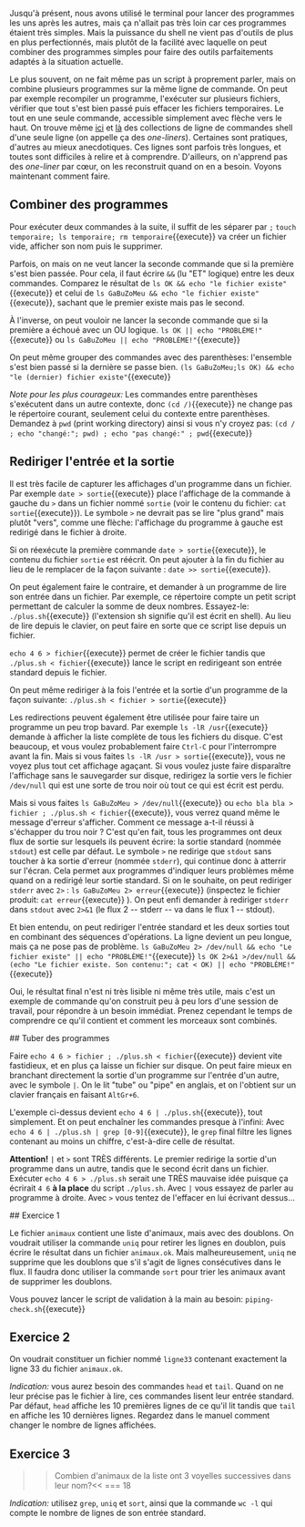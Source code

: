 Jusqu'à présent, nous avons utilisé le terminal pour lancer des
programmes les uns après les autres, mais ça n'allait pas très loin
car ces programmes étaient très simples. Mais la puissance du shell ne
vient pas d'outils de plus en plus perfectionnés, mais plutôt de la
facilité avec laquelle on peut combiner des programmes simples pour
faire des outils parfaitements adaptés à la situation actuelle.

Le plus souvent, on ne fait même pas un script à proprement parler,
mais on combine plusieurs programmes sur la même ligne de commande. On
peut par exemple recompiler un programme, l'exécuter sur plusieurs
fichiers, vérifier que tout s'est bien passé puis effacer les fichiers
temporaires. Le tout en une seule commande, accessible simplement avec
flèche vers le haut. On trouve même
[ici](https://www.commandlinefu.com/) et
[là](http://www.bashoneliners.com/) des collections de ligne de
commandes shell d'une seule ligne (on appelle ça des *one-liners*).
Certaines sont pratiques, d'autres au mieux anecdotiques. Ces lignes
sont parfois très longues, et toutes sont difficiles à relire et à
comprendre. D'ailleurs, on n'apprend pas des *one-liner* par cœur, on
les reconstruit quand on en a besoin. Voyons maintenant comment faire.

## Combiner des programmes

Pour exécuter deux commandes à la suite, il suffit de les séparer par
``;`` ```touch temporaire; ls temporaire; rm temporaire```{{execute}}
va créer un fichier vide, afficher son nom puis le supprimer.

Parfois, on mais on ne veut lancer la seconde commande que si la
première s'est bien passée. Pour cela, il faut écrire ``&&`` (lu "ET"
logique) entre les deux commandes. Comparez le résultat de
```ls OK && echo "le fichier existe"```{{execute}} et celui de
```ls GaBuZoMeu && echo "le fichier existe"```{{execute}}, sachant
que le premier existe mais pas le second.

À l'inverse, on peut vouloir ne lancer la seconde commande que si la
première a échoué avec un OU logique. ```ls OK || echo "PROBLÈME!"```{{execute}} ou
```ls GaBuZoMeu || echo "PROBLÈME!"```{{execute}}

On peut même grouper des commandes avec des parenthèses: l'ensemble
s'est bien passé si la dernière se passe bien.
```(ls GaBuZoMeu;ls OK) && echo "le (dernier) fichier existe"```{{execute}}

*Note pour les plus courageux:* Les commandes entre parenthèses s'exécutent
dans un autre contexte, donc ```(cd /)```{{execute}} ne change pas le
répertoire courant, seulement celui du contexte entre parenthèses.
Demandez à ``pwd`` (print working directory) ainsi si vous n'y croyez
pas: ```(cd / ; echo "changé:"; pwd) ; echo "pas changé:" ; pwd```{{execute}}

## Rediriger l'entrée et la sortie

Il est très facile de capturer les affichages d'un programme dans un
fichier. Par exemple ```date > sortie```{{execute}} place
l'affichage de la commande à gauche du ``>`` dans un fichier nommé
``sortie`` (voir le contenu du fichier:  ```cat sortie```{{execute}}).
Le symbole ``>`` ne devrait pas se lire "plus grand" mais plutôt
"vers", comme une flèche: l'affichage du programme à gauche est
redirigé dans le fichier à droite.

Si on réexécute la première commande ```date > sortie```{{execute}},
le contenu du fichier ``sortie`` est réécrit. On peut ajouter à la fin
du fichier au lieu de le remplacer de la façon suivante :
```date >> sortie```{{execute}}.


On peut également faire le contraire, et demander à un programme de
lire son entrée dans un fichier. Par exemple, ce répertoire compte un
petit script permettant de calculer la somme de deux nombres.
Essayez-le: ```./plus.sh```{{execute}} (l'extension sh signifie qu'il
est écrit en shell). Au lieu de lire depuis le clavier, on peut faire
en sorte que ce script lise depuis un fichier.

```echo 4 6 > fichier```{{execute}} permet de créer le fichier tandis
que ```./plus.sh < fichier```{{execute}} lance le script en redirigeant
son entrée standard depuis le fichier.

On peut même rediriger à la fois l'entrée et la sortie d'un programme
de la façon suivante: ```./plus.sh < fichier > sortie```{{execute}}

Les redirections peuvent également être utilisée pour faire taire un
programme un peu trop bavard. Par exemple ```ls -lR /usr```{{execute}}
demande à afficher la liste complète de tous les fichiers du disque.
C'est beaucoup, et vous voulez probablement faire ``Ctrl-C`` pour
l'interrompre avant la fin. Mais si vous faites
```ls -lR /usr > sortie```{{execute}}, vous ne voyez plus tout cet
affichage agaçant. Si vous voulez juste faire disparaître l'affichage
sans le sauvegarder sur disque, redirigez la sortie vers le fichier
``/dev/null`` qui est une sorte de trou noir où tout ce qui est écrit
est perdu.

Mais si vous faites ```ls GaBuZoMeu > /dev/null```{{execute}} ou
```echo bla bla > fichier ; ./plus.sh < fichier```{{execute}}, vous
verrez quand même le message d'erreur s'afficher. Comment ce message
a-t-il réussi à s'échapper du trou noir ? C'est qu'en fait, tous les
programmes ont deux flux de sortie sur lesquels ils peuvent écrire: la
sortie standard (nommée ``stdout``) est celle par défaut. Le symbole
``>`` ne redirige que ``stdout`` sans toucher à ka sortie d'erreur
(nommée ``stderr``), qui continue donc à atterrir sur l'écran.
Cela permet aux programmes d'indiquer leurs problèmes même quand on a
redirigé leur sortie standard. Si on le souhaite, on peut rediriger
``stderr`` avec ``2>`` : ```ls GaBuZoMeu 2> erreur```{{execute}}
(inspectez  le fichier produit: ```cat erreur```{{execute}} ). On peut
enfi demander à rediriger ``stderr`` dans ``stdout`` avec ``2>&1`` (le
flux 2 -- stderr -- va dans le flux 1 -- stdout).

Et bien entendu, on peut rediriger l'entrée standard et les deux
sorties tout en combinant des séquences d'opérations. La ligne devient
un peu longue, mais ça ne pose pas de problème.
```ls GaBuZoMeu 2> /dev/null && echo "Le fichier existe" || echo "PROBLÈME!"```{{execute}}
```ls OK 2>&1 >/dev/null && (echo "Le fichier existe. Son contenu:"; cat < OK) || echo "PROBLÈME!"```{{execute}}

Oui, le résultat final n'est ni très lisible ni même très utile, mais
c'est un exemple de commande qu'on construit peu à peu lors d'une
session de travail, pour répondre à un besoin immédiat. Prenez
cependant le temps de comprendre ce qu'il contient et comment les
morceaux sont combinés.

## Tuber des programmes

Faire ```echo 4 6 > fichier ; ./plus.sh < fichier```{{execute}} devient
vite fastidieux, et en plus ça laisse un fichier sur disque. On peut
faire mieux en branchant directement la sortie d'un programme sur
l'entrée d'un autre, avec le symbole ``|``. On le lit "tube" ou "pipe"
en anglais, et on l'obtient sur un clavier français en faisant
``AltGr+6``.

L'exemple ci-dessus devient ```echo 4 6 | ./plus.sh```{{execute}}, tout
simplement. Et on peut enchaîner les commandes presque à l'infini:
Avec ```echo 4 6 | ./plus.sh | grep [0-9]```{{execute}}, le ``grep``
final filtre les lignes contenant au moins un chiffre, c'est-à-dire
celle de résultat.

**Attention!** ``|`` et ``>`` sont TRÈS différents. Le premier
redirige la sortie d'un programme dans un autre, tandis que le second
écrit dans un fichier. Exécuter ``echo 4 6 > ./plus.sh`` serait une
TRÈS mauvaise idée puisque ça écrirait ``4 6`` **à la place** du
script ``./plus.sh``. Avec ``|`` vous essayez de parler au programme à
droite. Avec ``>`` vous tentez de l'effacer en lui écrivant dessus...

## Exercice 1

Le fichier ``animaux`` contient une liste d'animaux, mais avec des
doublons. On voudrait utiliser la commande ``uniq`` pour retirer les
lignes en doublon, puis écrire le résultat dans un fichier
``animaux.ok``. Mais malheureusement, ``uniq`` ne supprime que les
doublons que s'il s'agit de lignes consécutives dans le flux. Il
faudra donc utiliser la commande ``sort`` pour trier les animaux avant
de supprimer les doublons.

Vous pouvez lancer le script de validation à la main au besoin:
```piping-check.sh```{{execute}}

## Exercice 2

On voudrait constituer un fichier nommé ``ligne33`` contenant exactement
la ligne 33 du fichier ``animaux.ok``.

*Indication:* vous aurez besoin des commandes ``head`` et ``tail``.
Quand on ne leur précise pas le fichier à lire, ces commandes lisent
leur entrée standard. Par défaut, ``head`` affiche les 10 premières
lignes de ce qu'il lit tandis que ``tail`` en affiche les 10 dernières
lignes. Regardez dans le manuel comment changer le nombre de lignes
affichées.

## Exercice 3

>>Combien d'animaux de la liste ont 3 voyelles successives dans leur nom?<<
=== 18

*Indication:* utilisez ``grep``, ``uniq`` et ``sort``, ainsi que la
commande ``wc -l`` qui compte le nombre de lignes de son entrée
standard.
